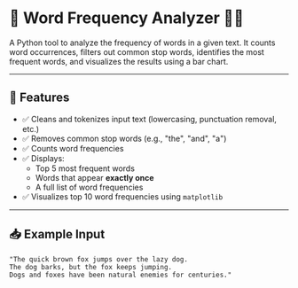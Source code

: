 # 🧠 Word Frequency Analyzer ⛓️‍💥

A Python tool to analyze the frequency of words in a given text. It counts word occurrences, filters out common stop words, identifies the most frequent words, and visualizes the results using a bar chart.

---

## 🚀 Features

- ✅ Cleans and tokenizes input text (lowercasing, punctuation removal, etc.)
- ✅ Removes common stop words (e.g., "the", "and", "a")
- ✅ Counts word frequencies
- ✅ Displays:
  - Top 5 most frequent words
  - Words that appear **exactly once**
  - A full list of word frequencies
- ✅ Visualizes top 10 word frequencies using `matplotlib`

---

## 📥 Example Input

```text
"The quick brown fox jumps over the lazy dog. 
The dog barks, but the fox keeps jumping. 
Dogs and foxes have been natural enemies for centuries."
